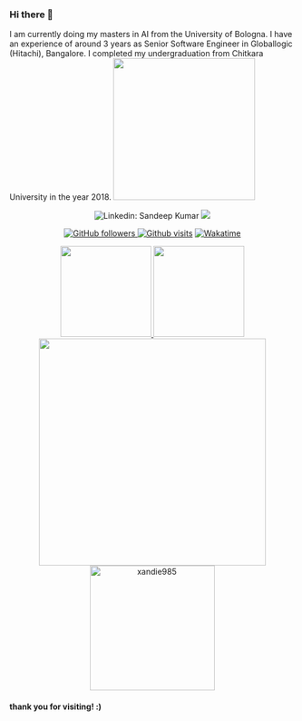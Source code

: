 ### Hi there 👋
I am currently doing my masters in AI from the University of Bologna. I have an experience of around 3 years as Senior Software Engineer in Globallogic (Hitachi), Bangalore. I completed my undergraduation from Chitkara University in the year 2018. 
<img src="https://media.giphy.com/media/Cmr1OMJ2FN0B2/giphy.gif" width="250" height="250"/>

<div align="center">

![Linkedin: Sandeep Kumar](https://img.shields.io/badge/-Sandeep_Kumar_Kushwaha-blue?style=flat-square&logo=Linkedin&logoColor=white&link=https://www.linkedin.com/in/xandie985/)</a>
<a href="">[<img src="https://img.shields.io/badge/sxandie-%23E4405F.svg?&style=flat&logo=instagram&logoColor=white" />](https://instagram.com/sxandie) </a>

<a href="">![GitHub followers](https://img.shields.io/github/followers/xandie985?label=Follow&style=social) </a>
<a href="">![Github visits](https://komarev.com/ghpvc/?username=xandie985&label=Profile%20views&color=ce9927&style=flat)</a>
<a href="">[![Wakatime](https://wakatime.com/badge/user/6b8b0b45-01a1-43cc-915f-25035793aaf1.svg)](https://wakatime.com/@6b8b0b45-01a1-43cc-915f-25035793aaf1)</a>
</div>

<!--
[![Github stats](https://github.com/xandie985/stats/blob/master/generated/overview.svg)]
-->
<p align="center">
<a href="https://github.com/xandie985">
  <img height="160" src="https://github-readme-stats.vercel.app/api?username=xandie985&show_icons=true&theme=tokyonight"/>
  <img height="160" src="https://github-readme-streak-stats.herokuapp.com/?user=xandie985&theme=tokyonight&show_icons=true"/>
  <img width="400" src="https://github-readme-stats.vercel.app/api/wakatime?username=sxandie&theme=tokyonight/:last_30_days"/>
  <img height="220" src="https://github-readme-stats.vercel.app/api/top-langs?username=xandie985&layout=compact&theme=tokyonight&count_private=true&langs_count=10" alt="xandie985" />
</a>
</p>

#### thank you for visiting! :)
